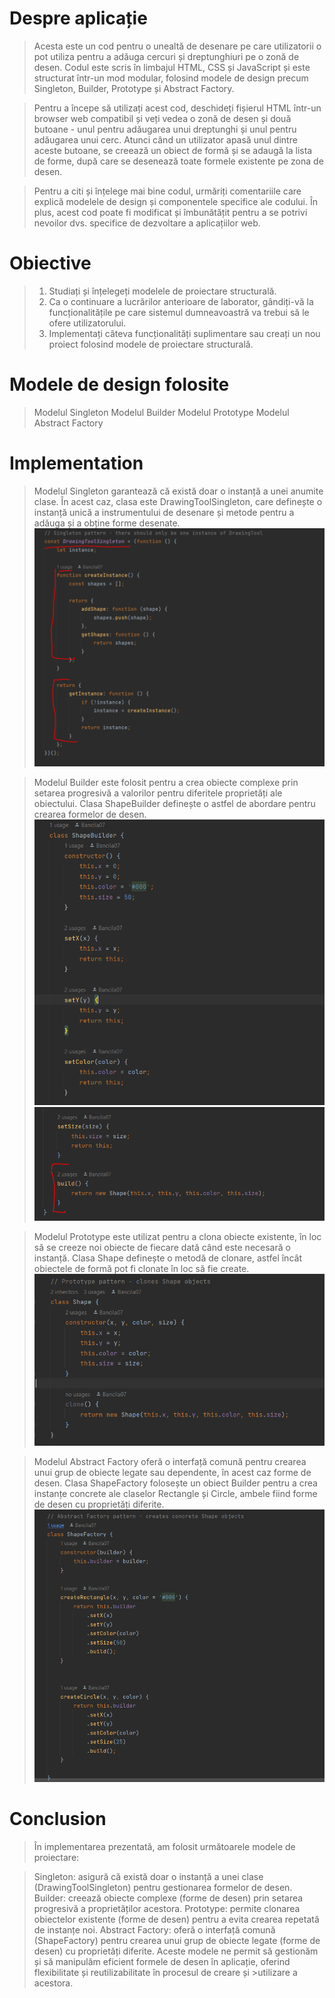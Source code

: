 # Despre aplicație

>Acesta este un cod pentru o unealtă de desenare pe care utilizatorii o pot utiliza pentru a adăuga cercuri și dreptunghiuri pe o zonă de desen. Codul este scris în limbajul HTML, CSS și JavaScript și este structurat într-un mod modular, folosind modele de design precum Singleton, Builder, Prototype și Abstract Factory.

>Pentru a începe să utilizați acest cod, deschideți fișierul HTML într-un browser web compatibil și veți vedea o zonă de desen și două butoane - unul pentru adăugarea unui dreptunghi și unul pentru adăugarea unui cerc. Atunci când un utilizator apasă unul dintre aceste butoane, se creează un obiect de formă și se adaugă la lista de forme, după care se desenează toate formele existente pe zona de desen.

>Pentru a citi și înțelege mai bine codul, urmăriți comentariile care explică modelele de design și componentele specifice ale codului. În plus, acest cod poate fi modificat și îmbunătățit pentru a se potrivi nevoilor dvs. specifice de dezvoltare a aplicațiilor web.


# Obiective
>1. Studiați și înțelegeți modelele de proiectare structurală.
>2. Ca o continuare a lucrărilor anterioare de laborator,
gândiți-vă la funcționalitățile pe care sistemul dumneavoastră va trebui să le ofere utilizatorului.
>3. Implementați câteva funcționalități suplimentare sau creați un nou proiect
folosind modele de proiectare structurală.

# Modele de design folosite
>Modelul Singleton
>Modelul Builder
>Modelul Prototype
>Modelul Abstract Factory


# Implementation
>Modelul Singleton garantează că există doar o instanță a unei anumite clase. În acest caz, clasa este DrawingToolSingleton, care definește o instanță unică a instrumentului de desenare și metode pentru a adăuga și a obține forme desenate.
![singleton.PNG](singleton.PNG)

>Modelul Builder este folosit pentru a crea obiecte complexe prin setarea progresivă a valorilor pentru diferitele proprietăți ale obiectului. Clasa ShapeBuilder definește o astfel de abordare pentru crearea formelor de desen.
![img.png](img.png)
![img_2.png](img_2.png)

> Modelul Prototype este utilizat pentru a clona obiecte existente, în loc să se creeze noi obiecte de fiecare dată când este necesară o instanță. Clasa Shape definește o metodă de clonare, astfel încât obiectele de formă pot fi clonate în loc să fie create.
![img_1.png](img_1.png)

>Modelul Abstract Factory oferă o interfață comună pentru crearea unui grup de obiecte legate sau dependente, în acest caz forme de desen. Clasa ShapeFactory folosește un obiect Builder pentru a crea instanțe concrete ale claselor Rectangle și Circle, ambele fiind forme de desen cu proprietăți diferite.
![img_3.png](img_3.png)

# Conclusion
>În implementarea prezentată, am folosit următoarele modele de proiectare:

>Singleton: asigură că există doar o instanță a unei clase (DrawingToolSingleton) pentru gestionarea formelor de desen.
>Builder: creează obiecte complexe (forme de desen) prin setarea progresivă a proprietăților acestora.
>Prototype: permite clonarea obiectelor existente (forme de desen) pentru a evita crearea repetată de instanțe noi.
>Abstract Factory: oferă o interfață comună (ShapeFactory) pentru crearea unui grup de obiecte legate (forme de desen) cu proprietăți diferite.
>Aceste modele ne permit să gestionăm și să manipulăm eficient formele de desen în aplicație, oferind flexibilitate și reutilizabilitate în procesul de creare și >utilizare a acestora.

